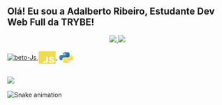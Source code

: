 ## Olá! Eu sou a Adalberto Ribeiro, Estudante Dev Web Full da TRYBE!
<div align="center">
  <a href="https://github.com/Beto1821">
  <img height="180em" src="https://github-readme-stats.vercel.app/api?username=Beto1821&show_icons=true&theme=dracula&include_all_commits=true&count_private=true"/>
  <img height="180em" src="https://github-readme-stats.vercel.app/api/top-langs/?username=Beto1821&layout=compact&langs_count=7&theme=dracula"/>
</div>
<div style="display: inline_block"><br>
  <img align="center" alt="beto-Js" height="30" width="40" src="https://cdn.jsdelivr.net/gh/devicons/devicon/icons/linux/linux-original.svg">
  <img align="center" alt="beto-Js" height="30" width="40" src="https://raw.githubusercontent.com/devicons/devicon/master/icons/javascript/javascript-plain.svg">
  <img align="center" alt="beto-Python" height="30" width="40" src="https://raw.githubusercontent.com/devicons/devicon/master/icons/python/python-original.svg">

</div>
  
  ##
 
<div> 
  <a href="https://www.linkedin.com/in/adalberto-ribeiro-344092107/" target="_blank"><img src="https://img.shields.io/badge/-LinkedIn-%230077B5?style=for-the-badge&logo=linkedin&logoColor=white" target="_blank"></a> 
 
  ![Snake animation](https://github.com/Beto1821/beto1821/blob/output/github-contribution-grid-snake.svg)
 
</div>
